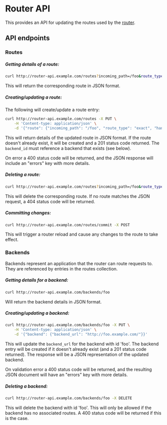 Router API
==========

This provides an API for updating the routes used by the [router](https://github.com/alphagov/router/).


API endpoints
-------------

### Routes

##### Getting details of a route:

``` sh
curl http://router-api.example.com/routes?incoming_path=/foo&route_type=exact
```

This will return the corresponding route in JSON format.

##### Creating/updating a route:

The following will create/update a route entry:

``` sh
curl http://router-api.example.com/routes -X PUT \
    -H 'Content-type: application/json' \
    -d '{"route": {"incoming_path": "/foo", "route_type": "exact", "handler": "backend", "backend_id": "foo"}}'
```

This will return details of the updated route in JSON format.  If the route doesn't already exist, it will be created and a 201 status code returned.  The `backend_id` must reference a backend that exists (see below).

On error a 400 status code will be returned, and the JSON response will include an "errors" key with more details.

##### Deleting a route:

``` sh
curl http://router-api.example.com/routes?incoming_path=/foo&route_type=exact -X DELETE
```

This will delete the corresponding route.  If no route matches the JSON request, a 404 status code will be returned.

##### Committing changes:

``` sh
curl http://router-api.example.com/routes/commit -X POST
```

This will trigger a router reload and cause any changes to the route to take effect.

### Backends

Backends represent an application that the router can route requests to.  They are referenced by entries in the routes collection.

##### Getting details for a backend:

``` sh
curl http://router-api.example.com/backends/foo
```

Will return the backend details in JSON format.

##### Creating/updating a backend:

``` sh
curl http://router-api.example.com/backends/foo -X PUT \
    -H 'Content-type: application/json' \
    -d '{"backend": {"backend_url": "http://foo.example.com/"}}'
```

This will update the `backend_url` for the backend with id 'foo'.  The backend entry will be created if it doesn't already exist (and a 201 status code returned).  The response will be a JSON representation of the updated backend.

On validation error a 400 status code will be returned, and the resulting JSON document will have an "errors" key with more details.

##### Deleting a backend:

``` sh
curl http://router-api.example.com/backends/foo -X DELETE
```

This will delete the backend with id 'foo'.  This will only be allowed if the backend has no associated routes.  A 400 status code will be returned if this is the case.
